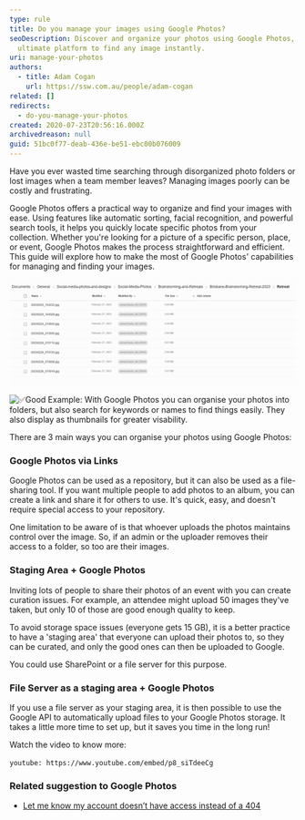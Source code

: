```yaml
---
type: rule
title: Do you manage your images using Google Photos?
seoDescription: Discover and organize your photos using Google Photos, the
  ultimate platform to find any image instantly.
uri: manage-your-photos
authors:
  - title: Adam Cogan
    url: https://ssw.com.au/people/adam-cogan
related: []
redirects:
  - do-you-manage-your-photos
created: 2020-07-23T20:56:16.000Z
archivedreason: null
guid: 51bc0f77-deab-436e-be51-ebc00b076009
---
```

Have you ever wasted time searching through disorganized photo folders or lost images when a team member leaves? Managing images poorly can be costly and frustrating.

Google Photos offers a practical way to organize and find your images with ease. Using features like automatic sorting, facial recognition, and powerful search tools, it helps you quickly locate specific photos from your collection. Whether you're looking for a picture of a specific person, place, or event, Google Photos makes the process straightforward and efficient. This guide will explore how to make the most of Google Photos' capabilities for managing and finding your images.

![❌ Bad Example: While the files are well ordered, it's not clear what they are photos of, or who is in there.](bad-example_1761274517582.png)

![ ✅Good Example: With Google Photos you can organise your photos into folders, but also search for keywords or names to find things easily. They also display as thumbnails for greater visability.](tesla-search.png)

<!--endintro-->

There are 3 main ways you can organise your photos using Google Photos:

### Google Photos via Links

Google Photos can be used as a repository, but it can also be used as a file-sharing tool. If you want multiple people to add photos to an album, you can create a link and share it for others to use. It's quick, easy, and doesn't require special access to your repository. 

One limitation to be aware of is that whoever uploads the photos maintains control over the image. So, if an admin or the uploader removes their access to a folder, so too are their images.

### Staging Area + Google Photos

Inviting lots of people to share their photos of an event with you can create curation issues. For example, an attendee might upload 50 images they've taken, but only 10 of those are good enough quality to keep.

To avoid storage space issues (everyone gets 15 GB), it is a better practice to have a 'staging area' that everyone can upload their photos to, so they can be curated, and only the good ones can then be uploaded to Google.

You could use SharePoint or a file server for this purpose. 

### File Server as a staging area  + Google Photos

If you use a file server as your staging area, it is then possible to use the Google API to automatically upload files to your Google Photos storage. It takes a little more time to set up, but it saves you time in the long run! 

Watch the video to know more:

`youtube: https://www.youtube.com/embed/p8_siTdeeCg`

### Related suggestion to Google Photos

* [Let me know my account doesn’t have access instead of a 404](https://bettersoftwaresuggestions.com/google/google-photos/let-me-know-my-account-doesnt-have-access-instead-of-a-404/)
